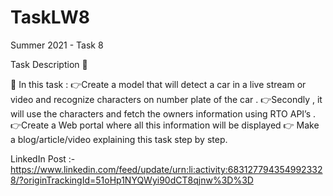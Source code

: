 # TaskLW8

Summer 2021 - Task 8

Task Description 📄

📌 In this task :
👉Create a model that will detect a car in a live stream or video and recognize characters on number plate of the car .
👉Secondly , it will use the characters and fetch the owners information using RTO API’s .
👉Create a Web portal where all this information will be displayed 
👉 Make a blog/article/video explaining this task step by step. 
 
LinkedIn Post :- https://www.linkedin.com/feed/update/urn:li:activity:6831277943549923328/?originTrackingId=51oHp1NYQWyi90dCT8qjnw%3D%3D
